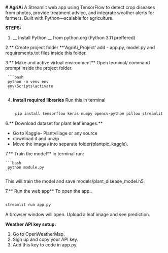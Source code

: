 **# AgriAi**
A Streamlit web app using TensorFlow to detect crop diseases from photos, provide treatment advice, and integrate weather alerts for farmers. Built with Python—scalable for agriculture.

__STEPS:__

1. __ Install Python __ from python.org
   (Python 3.11 preffered)

2.** Create project folder **'AgriAi_Project'
    add -  app.py, model.py and requirements.txt files inside this folder.

3.** Make and active virtual environment**
    Open terminal/ command prompt inside the project folder.

     ```bash
     python -m venv env
     env\Scripts\activate
     ```

4. **Install required libraries**
   Run this in terminal
   
   ```bash
   
    pip install tensorflow keras numpy opencv-python pillow streamlit spicy
    ```

   

6.** Download dataset for plant leaf images.**
   * Go to Kaggle- Plantvillage or any source
   * download it and unzip
   * Move the images into separate folder(plantpic_kaggle).

7.** Train the model**
    In terminal run:
   
    ```bash
     python module.py
    ```
   This will train the model and save models/plant_disease_model.h5.

7.** Run the web app**
    To open the app..
   
   ```bash

   streamlit run app.py
   ```

   A browser window will open. Upload a leaf image and see prediction.

**Weather API key setup:**

 1. Go to OpenWeatherMap.
 2. Sign up and copy your API key.
 3. Add this key to code in app.py.
